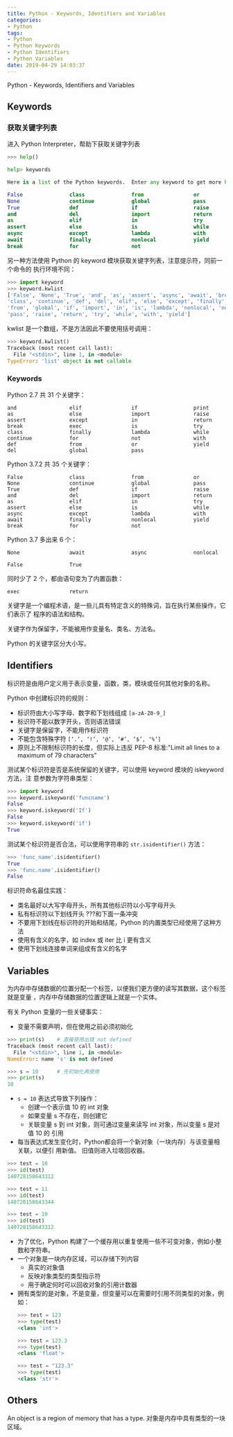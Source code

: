 ```yaml
---
title: Python - Keywords, Identifiers and Variables
categories:
- Python
tags:
- Python
- Python Keywords
- Python Identifiers
- Python Variables
date: 2019-04-29 14:03:37
---
```


Python - Keywords, Identifiers and Variables

<!--more-->

## Keywords

### 获取关键字列表

进入 Python Interpreter，帮助下获取关键字列表
```python
>>> help()

help> keywords

Here is a list of the Python keywords.  Enter any keyword to get more help.

False               class               from                or
None                continue            global              pass
True                def                 if                  raise
and                 del                 import              return
as                  elif                in                  try
assert              else                is                  while
async               except              lambda              with
await               finally             nonlocal            yield
break               for                 not
```

另一种方法使用 Python 的 keyword 模块获取关键字列表，注意提示符，同前一个命令的
执行环境不同：
```python
>>> import keyword
>>> keyword.kwlist
['False', 'None', 'True', 'and', 'as', 'assert', 'async', 'await', 'break',
'class', 'continue', 'def', 'del', 'elif', 'else', 'except', 'finally', 'for',
'from', 'global', 'if', 'import', 'in', 'is', 'lambda', 'nonlocal', 'not', 'or',
'pass', 'raise', 'return', 'try', 'while', 'with', 'yield']
```

kwlist 是一个数组，不是方法因此不要使用括号调用：
```python
>>> keyword.kwlist()
Traceback (most recent call last):
  File "<stdin>", line 1, in <module>
TypeError: 'list' object is not callable
```

### Keywords

Python 2.7 共 31 个关键字：

    and                 elif                if                  print
    as                  else                import              raise
    assert              except              in                  return
    break               exec                is                  try
    class               finally             lambda              while
    continue            for                 not                 with
    def                 from                or                  yield
    del                 global              pass

Python 3.7.2 共 35 个关键字：

    False               class               from                or
    None                continue            global              pass
    True                def                 if                  raise
    and                 del                 import              return
    as                  elif                in                  try
    assert              else                is                  while
    async               except              lambda              with
    await               finally             nonlocal            yield
    break               for                 not

Python 3.7 多出来 6 个：

    None                await               async               nonlocal

    False               True                

同时少了 2 个，都由语句变为了内置函数：

    exec                return  

关键字是一个编程术语，是一些儿具有特定含义的特殊词，旨在执行某些操作，它们表示了
程序的语法和结构。

关键字作为保留字，不能被用作变量名、类名、方法名。

Python 的关键字区分大小写。

## Identifiers

标识符是由用户定义用于表示变量，函数，类，模块或任何其他对象的名称。 

Python 中创建标识符的规则：
* 标识符由大小写字母、数字和下划线组成 `[a-zA-Z0-9_]`
* 标识符不能以数字开头，否则语法错误
* 关键字是保留字，不能用作标识符
* 不能包含特殊字符  `[‘.’, ‘!’, ‘@’, ‘#’, ‘$’, ‘%’]`
* 原则上不限制标识符的长度，但实际上违反 PEP-8 标准:"Limit all lines to a
  maximum of 79 characters"

测试某个标识符是否是系统保留的关键字，可以使用 keyword 模块的 iskeyword 方法，注
意参数为字符串类型：
```python
>>> import keyword
>>> keyword.iskeyword('funcname')
False
>>> keyword.iskeyword('If')
False
>>> keyword.iskeyword('if')
True
```

测试某个标识符是否合法，可以使用字符串的 `str.isidentifier()` 方法：
```python
>>> 'func_name'.isidentifier()
True
>>> 'func.name'.isidentifier()
False
```

标识符命名最佳实践：
* 类名最好以大写字母开头，所有其他标识符以小写字母开头
* 私有标识符以下划线开头 ???和下面一条冲突
* 不要用下划线在标识符的开始和结尾，Python 的内置类型已经使用了这种方法
* 使用有含义的名字，如 index 或 iter 比 i 更有含义
* 使用下划线连接单词来组成有含义的名字

## Variables

为内存中存储数据的位置分配一个标签，以便我们更方便的读写其数据，这个标签就是变量
，内存中存储数据的位置逻辑上就是一个实体。

有关 Python 变量的一些关键事实：
* 变量不需要声明，但在使用之前必须初始化
```python
>>> print(s)    # 直接使用出错 not defined
Traceback (most recent call last):
  File "<stdin>", line 1, in <module>
NameError: name 's' is not defined

>>> s = 10      # 先初始化再使用
>>> print(s)
10
```
* `s = 10` 表达式导致下列操作：
  * 创建一个表示值 10 的 int 对象
  * 如果变量 s 不存在，则创建它
  * 关联变量 s 到 int 对象，则可通过变量来读写 int 对象，所以变量 s 是对值 10 的
      引用
* 每当表达式发生变化时，Python都会将一个新对象（一块内存）与该变量相关联，以便引
用新值。 旧值则进入垃圾回收器。
```python
>>> test = 10
>>> id(test)
140728158643312

>>> test = 11
>>> id(test)
140728158643344

>>> test = 10
>>> id(test)
140728158643312
```
* 为了优化，Python 构建了一个缓存用以重复使用一些不可变对象，例如小整数和字符串。
* 一个对象是一块内存区域，可以存储下列内容
  * 真实的对象值
  * 反映对象类型的类型指示符
  * 用于确定何时可以回收对象的引用计数器
* 拥有类型的是对象，不是变量，但变量可以在需要时引用不同类型的对象，例如：
    ```python
    >>> test = 123
    >>> type(test)
    <class 'int'>

    >>> test = 123.3
    >>> type(test)
    <class 'float'>

    >>> test = "123.3"
    >>> type(test)
    <class 'str'>
    ```

## Others

An object is a region of memory that has a type. 
对象是内存中具有类型的一块区域。



